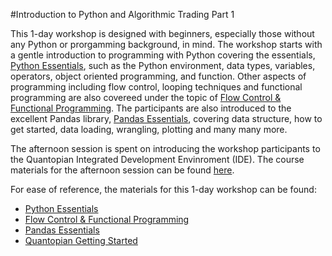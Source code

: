 #Introduction to Python and Algorithmic Trading Part 1

This 1-day workshop is designed with beginners, especially those without any Python or prorgamming background, in mind. The workshop starts with a gentle introduction to programming with Python covering the essentials, [Python Essentials](https://nbviewer.jupyter.org/github/anthonyng2/Intro-to-Python-Algo-Trading-/blob/master/Python%20Essentials.ipynb), such as the Python environment, data types, variables, operators, object oriented programming, and function. Other aspects of programming including flow control, looping techniques and functional programming are also covereed under the topic of [Flow Control & Functional Programming](https://nbviewer.jupyter.org/github/anthonyng2/Intro-to-Python-Algo-Trading-/blob/master/Flow%20Control%20%26%20Functional%20Programming.ipynb). The participants are also introduced to the excellent Pandas library, [Pandas Essentials](https://nbviewer.jupyter.org/github/anthonyng2/Intro-to-Python-Algo-Trading-/blob/master/Pandas%20Essentials.ipynb), covering data structure, how to get started, data loading, wrangling, plotting and many many more. 

The afternoon session is spent on introducing the workshop participants to the Quantopian Integrated Development Envinroment (IDE). The course materials for the afternoon session can be found [here](https://www.quantopian.com/tutorials/getting-started).

For ease of reference, the materials for this 1-day workshop can be found:
* [Python Essentials](https://nbviewer.jupyter.org/github/anthonyng2/Intro-to-Python-Algo-Trading-/blob/master/Python%20Essentials.ipynb)
* [Flow Control & Functional Programming](https://nbviewer.jupyter.org/github/anthonyng2/Intro-to-Python-Algo-Trading-/blob/master/Flow%20Control%20%26%20Functional%20Programming.ipynb)
* [Pandas Essentials](https://nbviewer.jupyter.org/github/anthonyng2/Intro-to-Python-Algo-Trading-/blob/master/Pandas%20Essentials.ipynb)
* [Quantopian Getting Started](https://www.quantopian.com/tutorials/getting-started)
 
